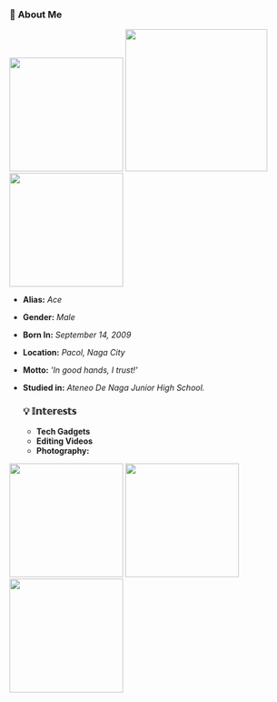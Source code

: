 ### 👤 **About Me**

<p>
<img src="https://i.postimg.cc/FFgnqmTX/413884603-906246817690945-3998433982026604199-n.jpg" width="200" />
<img src="https://i.postimg.cc/bYT3ggvz/387577051-897509398461105-7120969140956144349-n.jpg" width="250" />
<img src="https://i.postimg.cc/j2XgJQDS/387549238-304442042545774-2651908029414917831-n.jpg" width="200"
style="display:inline-block; margin-right:10px;" />
  </p>

- **Alias:** *Ace*
- **Gender:** *Male*
- **Born In:** *September 14, 2009*
- **Location:** *Pacol, Naga City*
- **Motto:** *'In good hands, I trust!'*
- **Studied in:** *Ateneo De Naga Junior High School.*



  ### **💡 𝕀𝕟𝕥𝕖𝕣𝕖𝕤𝕥𝕤**
    
  - **Tech Gadgets**
  - **Editing Videos**
  - **Photography:**
<p>
<img src="https://i.pinimg.com/564x/b0/aa/0e/b0aa0efb3d3c229ef4adf21062795a21.jpg" width="200" />
<img src="https://i.pinimg.com/736x/2c/aa/a2/2caaa22132b34abaed1a7c507dd65235.jpg" width="200" />
<img src="https://i.pinimg.com/564x/87/e3/b0/87e3b05d69547318b300ff5811a714aa.jpg" width="200"
style="display:inline-block; margin-right:10px;" />
  </p>
